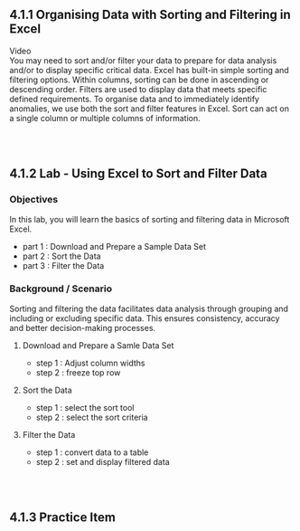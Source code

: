 ## 4.1.1 Organising Data with Sorting and Filtering in Excel

Video
<br/>
You may need to sort and/or filter your data to prepare for data analysis and/or to display specific critical data. Excel has built-in simple sorting and filtering options.
Within columns, sorting can be done in ascending or descending order. Filters are used to display data that meets specific defined requirements.
To organise data and to immediately identify anomalies, we use both the sort and filter features in Excel. Sort can act on a single column or multiple columns of information. 

<br/><br/>

## 4.1.2 Lab - Using Excel to Sort and Filter Data

### Objectives
 In this lab, you will learn the basics of sorting and filtering data in Microsoft Excel.
- part 1 : Download and Prepare a Sample Data Set
- part 2 : Sort the Data
- part 3 : Filter the Data

### Background / Scenario
Sorting and filtering the data facilitates data analysis through grouping and including or excluding specific data. This ensures consistency, accuracy and better decision-making processes.

1. Download and Prepare a Samle Data Set
    - step 1 : Adjust column widths
    - step 2 : freeze top row

2. Sort the Data
    - step 1 : select the sort tool
    - step 2 : select the sort criteria

3. Filter the Data
    - step 1 : convert data to a table
    - step 2 : set and display filtered data

<br/><br/>

## 4.1.3 Practice Item

